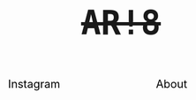 <!DOCTYPE html>
<html>
<head></head>
  
  <style>
  #header{

}


#logo{
  text-align:center;
  font-size:60px;
  font-family:monospace;
  text-decoration:line-through;
  ;
}

a:link{
  color:black;
  font-size:20px;
  text-decoration:none;
  display:flex;
}
#instagram:hover{
  background-color:black;
  color:white;
}
ul{
  display:flex;
}
#about{
  color:black;
  margin-left:150px;
  
}

#about:hover{
background-color:black;
  color:white;
  
}

#linkedin{
  margin-left:560px;
}
#linkedin:hover{
  background-color:black;
  color:white;
}
#facebook{
  margin-left:150px;
}
  </style>
  
  <body>
  <header id="header">
  <nav>
    <h1 id="logo">AR!8</h1>
    <ul>
      <ol> 
        <a id="instagram" href="https://www.instagram.com/allaamr18/"> Instagram </a>
      </ol>
      <ol>
        <a id="about" href="https://allaamr18.github.io/"> About  </a>
      </ol>
       <ol> 
         <a id="linkedin" href="https://www.linkedin.com/in/allaam-raheem-292928224/"> LinkedIn </a>
      </ol>
         <ol>
           <a id="facebook" href="https://www.facebook.com/allaam.raheem/"> Facebook </a>
         </ol>
      
    </ul>
  
</nav>
</header>
  </body>






</html>
